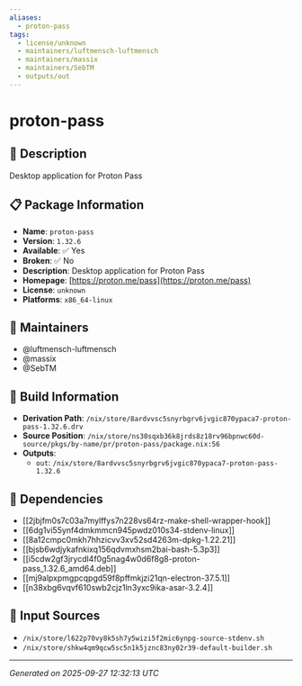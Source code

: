 ```yaml
---
aliases:
  - proton-pass
tags:
  - license/unknown
  - maintainers/luftmensch-luftmensch
  - maintainers/massix
  - maintainers/SebTM
  - outputs/out
---
```


# proton-pass

## 📝 Description

Desktop application for Proton Pass

## 📋 Package Information

- **Name**: `proton-pass`
- **Version**: `1.32.6`
- **Available**: ✅ Yes
- **Broken**: ✅ No
- **Description**: Desktop application for Proton Pass
- **Homepage**: [https://proton.me/pass](https://proton.me/pass)
- **License**: `unknown`
- **Platforms**: `x86_64-linux`
## 👥 Maintainers

- @luftmensch-luftmensch
- @massix
- @SebTM


## 🔧 Build Information

- **Derivation Path**: `/nix/store/8ardvvsc5snyrbgrv6jvgic870ypaca7-proton-pass-1.32.6.drv`
- **Source Position**: `/nix/store/ns30sqxb36k8jrds8z18rv96bpnwc60d-source/pkgs/by-name/pr/proton-pass/package.nix:56`
- **Outputs**:
  - `out`:  `/nix/store/8ardvvsc5snyrbgrv6jvgic870ypaca7-proton-pass-1.32.6`

## 🔗 Dependencies

- [[2jbjfm0s7c03a7mylffys7n228vs64rz-make-shell-wrapper-hook]]
- [[6dg1vi55ynf4dmkmmcn945pwdz010s34-stdenv-linux]]
- [[8a12cmpc0mkh7hhzicvv3xv52sd4263m-dpkg-1.22.21]]
- [[bjsb6wdjykafnkixq156qdvmxhsm2bai-bash-5.3p3]]
- [[i5cdw2gf3jrycdl4f0g5nag4w0d6f8g8-proton-pass_1.32.6_amd64.deb]]
- [[mj9alpxpmgpcqpgd59f8pffmkjzi21qn-electron-37.5.1]]
- [[n38xbg6vqvf610swb2cjz1ln3yxc9ika-asar-3.2.4]]

## 📁 Input Sources

- `/nix/store/l622p70vy8k5sh7y5wizi5f2mic6ynpg-source-stdenv.sh`
- `/nix/store/shkw4qm9qcw5sc5n1k5jznc83ny02r39-default-builder.sh`

---
*Generated on 2025-09-27 12:32:13 UTC*
